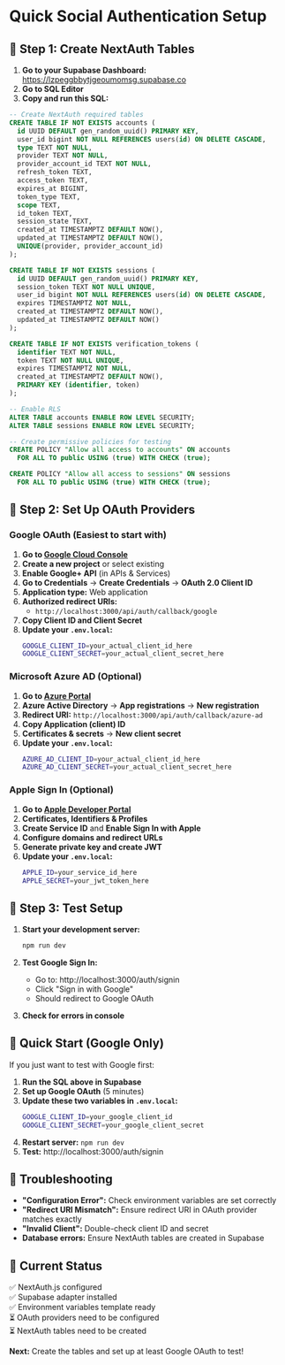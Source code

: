 # Quick Social Authentication Setup

## 🚀 **Step 1: Create NextAuth Tables**

1. **Go to your Supabase Dashboard:** https://lzpeggbbytjgeoumomsg.supabase.co
2. **Go to SQL Editor**
3. **Copy and run this SQL:**

```sql
-- Create NextAuth required tables
CREATE TABLE IF NOT EXISTS accounts (
  id UUID DEFAULT gen_random_uuid() PRIMARY KEY,
  user_id bigint NOT NULL REFERENCES users(id) ON DELETE CASCADE,
  type TEXT NOT NULL,
  provider TEXT NOT NULL,
  provider_account_id TEXT NOT NULL,
  refresh_token TEXT,
  access_token TEXT,
  expires_at BIGINT,
  token_type TEXT,
  scope TEXT,
  id_token TEXT,
  session_state TEXT,
  created_at TIMESTAMPTZ DEFAULT NOW(),
  updated_at TIMESTAMPTZ DEFAULT NOW(),
  UNIQUE(provider, provider_account_id)
);

CREATE TABLE IF NOT EXISTS sessions (
  id UUID DEFAULT gen_random_uuid() PRIMARY KEY,
  session_token TEXT NOT NULL UNIQUE,
  user_id bigint NOT NULL REFERENCES users(id) ON DELETE CASCADE,
  expires TIMESTAMPTZ NOT NULL,
  created_at TIMESTAMPTZ DEFAULT NOW(),
  updated_at TIMESTAMPTZ DEFAULT NOW()
);

CREATE TABLE IF NOT EXISTS verification_tokens (
  identifier TEXT NOT NULL,
  token TEXT NOT NULL UNIQUE,
  expires TIMESTAMPTZ NOT NULL,
  created_at TIMESTAMPTZ DEFAULT NOW(),
  PRIMARY KEY (identifier, token)
);

-- Enable RLS
ALTER TABLE accounts ENABLE ROW LEVEL SECURITY;
ALTER TABLE sessions ENABLE ROW LEVEL SECURITY;

-- Create permissive policies for testing
CREATE POLICY "Allow all access to accounts" ON accounts
  FOR ALL TO public USING (true) WITH CHECK (true);

CREATE POLICY "Allow all access to sessions" ON sessions
  FOR ALL TO public USING (true) WITH CHECK (true);
```

## 🔑 **Step 2: Set Up OAuth Providers**

### **Google OAuth (Easiest to start with)**

1. **Go to [Google Cloud Console](https://console.cloud.google.com/)**
2. **Create a new project** or select existing
3. **Enable Google+ API** (in APIs & Services)
4. **Go to Credentials** → **Create Credentials** → **OAuth 2.0 Client ID**
5. **Application type:** Web application
6. **Authorized redirect URIs:**
   - `http://localhost:3000/api/auth/callback/google`
7. **Copy Client ID and Client Secret**
8. **Update your `.env.local`:**
   ```bash
   GOOGLE_CLIENT_ID=your_actual_client_id_here
   GOOGLE_CLIENT_SECRET=your_actual_client_secret_here
   ```

### **Microsoft Azure AD (Optional)**

1. **Go to [Azure Portal](https://portal.azure.com/)**
2. **Azure Active Directory** → **App registrations** → **New registration**
3. **Redirect URI:** `http://localhost:3000/api/auth/callback/azure-ad`
4. **Copy Application (client) ID**
5. **Certificates & secrets** → **New client secret**
6. **Update your `.env.local`:**
   ```bash
   AZURE_AD_CLIENT_ID=your_actual_client_id_here
   AZURE_AD_CLIENT_SECRET=your_actual_client_secret_here
   ```

### **Apple Sign In (Optional)**

1. **Go to [Apple Developer Portal](https://developer.apple.com/)**
2. **Certificates, Identifiers & Profiles**
3. **Create Service ID** and **Enable Sign In with Apple**
4. **Configure domains and redirect URLs**
5. **Generate private key and create JWT**
6. **Update your `.env.local`:**
   ```bash
   APPLE_ID=your_service_id_here
   APPLE_SECRET=your_jwt_token_here
   ```

## 🧪 **Step 3: Test Setup**

1. **Start your development server:**
   ```bash
   npm run dev
   ```

2. **Test Google Sign In:**
   - Go to: http://localhost:3000/auth/signin
   - Click "Sign in with Google"
   - Should redirect to Google OAuth

3. **Check for errors in console**

## 📝 **Quick Start (Google Only)**

If you just want to test with Google first:

1. **Run the SQL above in Supabase**
2. **Set up Google OAuth** (5 minutes)
3. **Update these two variables in `.env.local`:**
   ```bash
   GOOGLE_CLIENT_ID=your_google_client_id
   GOOGLE_CLIENT_SECRET=your_google_client_secret
   ```
4. **Restart server:** `npm run dev`
5. **Test:** http://localhost:3000/auth/signin

## 🔧 **Troubleshooting**

- **"Configuration Error":** Check environment variables are set correctly
- **"Redirect URI Mismatch":** Ensure redirect URI in OAuth provider matches exactly
- **"Invalid Client":** Double-check client ID and secret
- **Database errors:** Ensure NextAuth tables are created in Supabase

## 🎯 **Current Status**

✅ NextAuth.js configured  
✅ Supabase adapter installed  
✅ Environment variables template ready  
⏳ OAuth providers need to be configured  
⏳ NextAuth tables need to be created  

**Next:** Create the tables and set up at least Google OAuth to test!
